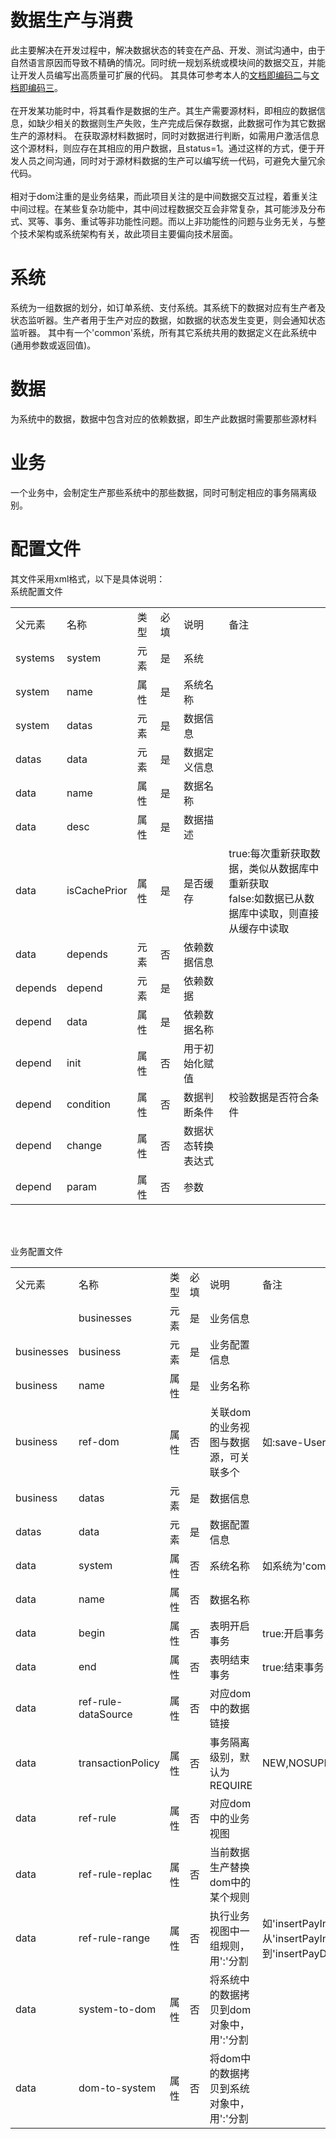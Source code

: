 # 数据生产与消费

此主要解决在开发过程中，解决数据状态的转变在产品、开发、测试沟通中，由于自然语言原因而导致不精确的情况。同时统一规划系统或模块间的数据交互，并能让开发人员编写出高质量可扩展的代码。
其具体可参考本人的[文档即编码二](https://blog.csdn.net/szlwin/article/details/77141140)与[文档即编码三](https://blog.csdn.net/szlwin/article/details/77922610)。<br><br>
在开发某功能时中，将其看作是数据的生产。其生产需要源材料，即相应的数据信息，如缺少相关的数据则生产失败，生产完成后保存数据，此数据可作为其它数据生产的源材料。
在获取源材料数据时，同时对数据进行判断，如需用户激活信息这个源材料，则应存在其相应的用户数据，且status=1。通过这样的方式，便于开发人员之间沟通，同时对于源材料数据的生产可以编写统一代码，可避免大量冗余代码。<br><br>
相对于dom注重的是业务结果，而此项目关注的是中间数据交互过程，着重关注中间过程。在某些复杂功能中，其中间过程数据交互会非常复杂，其可能涉及分布式、冥等、事务、重试等非功能性问题。而以上非功能性的问题与业务无关，与整个技术架构或系统架构有关，故此项目主要偏向技术层面。

系统
===
系统为一组数据的划分，如订单系统、支付系统。其系统下的数据对应有生产者及状态监听器。生产者用于生产对应的数据，如数据的状态发生变更，则会通知状态监听器。
其中有一个'common'系统，所有其它系统共用的数据定义在此系统中(通用参数或返回值)。

数据
===
为系统中的数据，数据中包含对应的依赖数据，即生产此数据时需要那些源材料

业务
===
一个业务中，会制定生产那些系统中的那些数据，同时可制定相应的事务隔离级别。


配置文件
===
其文件采用xml格式，以下是具体说明：<br>
系统配置文件<br>
<table>
  <tr>
    <td>父元素</td>
    <td>名称</td>
    <td>类型</td>
    <td>必填</td>
    <td>说明</td>
    <td>备注</td>
  </tr>
  <tr>
    <td>systems</td>
    <td>system</td>
    <td>元素</td>
    <td>是</td>
    <td>系统</td>
    <td></td>
  </tr>
  <tr>
    <td>system</td>
    <td>name</td>
    <td>属性</td>
    <td>是</td>
    <td>系统名称</td>
    <td></td>
  </tr>
  <tr>
    <td>system</td>
    <td>datas</td>
    <td>元素</td>
    <td>是</td>
    <td>数据信息</td>
    <td></td>
  </tr>
  <tr>
    <td>datas</td>
    <td>data</td>
    <td>元素</td>
    <td>是</td>
    <td>数据定义信息</td>
    <td></td>
  </tr>
  <tr>
   <td>data</td>
    <td>name</td>
    <td>属性</td>
    <td>是</td>
    <td>数据名称</td>
    <td></td>
  </tr>
  <tr>
    <td>data</td>
    <td>desc</td>
    <td>属性</td>
    <td>是</td>
    <td>数据描述</td>
    <td></td>
  </tr>
  <tr>
    <td>data</td>
    <td>isCachePrior</td>
    <td>属性</td>
    <td>是</td>
    <td>是否缓存</td>
    <td>
        true:每次重新获取数据，类似从数据库中重新获取<br>
        false:如数据已从数据库中读取，则直接从缓存中读取<br>
    </td>
  </tr>
  <tr>
    <td>data</td>
    <td>depends</td>
    <td>元素</td>
    <td>否</td>
    <td>依赖数据信息</td>
    <td>
    </td>
  </tr>
  <tr>
    <td>depends</td>
    <td>depend</td>
    <td>元素</td>
    <td>是</td>
    <td>依赖数据</td>
    <td>
    </td>
  </tr>
  <tr>
    <td>depend</td>
    <td>data</td>
    <td>属性</td>
    <td>是</td>
    <td>依赖数据名称</td>
    <td>
    </td>
  </tr>
  <tr>
    <td>depend</td>
    <td>init</td>
    <td>属性</td>
    <td>否</td>
    <td>用于初始化赋值</td>
    <td>
    </td>
  </tr>
  <tr>
    <td>depend</td>
    <td>condition</td>
    <td>属性</td>
    <td>否</td>
    <td>数据判断条件</td>
    <td>校验数据是否符合条件</td>
  </tr>
  <tr>
    <td>depend</td>
    <td>change</td>
    <td>属性</td>
    <td>否</td>
    <td>数据状态转换表达式</td>
    <td>
    </td>
  </tr>
  <tr>
    <td>depend</td>
    <td>param</td>
    <td>属性</td>
    <td>否</td>
    <td>参数</td>
    <td>
    </td>
  </tr>
</table>
<br>
<br>

业务配置文件<br>
<table>
  <tr>
    <td>父元素</td>
    <td>名称</td>
    <td>类型</td>
    <td>必填</td>
    <td>说明</td>
    <td>备注</td>
  </tr>
  <tr>
    <td></td>
    <td>businesses</td>
    <td>元素</td>
    <td>是</td>
    <td>业务信息</td>
    <td></td>
  </tr>
  <tr>
    <td>businesses</td>
    <td>business</td>
    <td>元素</td>
    <td>是</td>
    <td>业务配置信息</td>
    <td></td>
  </tr>
  <tr>
    <td>business</td>
    <td>name</td>
    <td>属性</td>
    <td>是</td>
    <td>业务名称</td>
    <td></td>
  </tr>
  <tr>
    <td>business</td>
    <td>ref-dom</td>
    <td>属性</td>
    <td>否</td>
    <td>关联dom的业务视图与数据源，可关联多个</td>
    <td>如:save-User:data1,save-Order:data1</td>
  </tr>
  <tr>
    <td>business</td>
    <td>datas</td>
    <td>元素</td>
    <td>是</td>
    <td>数据信息</td>
    <td></td>
  </tr>
  <tr>
    <td>datas</td>
    <td>data</td>
    <td>元素</td>
    <td>是</td>
    <td>数据配置信息</td>
    <td></td>
  </tr>
  <tr>
    <td>data</td>
    <td>system</td>
    <td>属性</td>
    <td>否</td>
    <td>系统名称</td>
    <td>如系统为'common'，则不必填写</td>
  </tr>
  <tr>
    <td>data</td>
    <td>name</td>
    <td>属性</td>
    <td>否</td>
    <td>数据名称</td>
    <td></td>
  </tr>
  <tr>
    <td>data</td>
    <td>begin</td>
    <td>属性</td>
    <td>否</td>
    <td>表明开启事务</td>
    <td>true:开启事务</td>
  </tr>
  <tr>
    <td>data</td>
    <td>end</td>
    <td>属性</td>
    <td>否</td>
    <td>表明结束事务</td>
    <td>true:结束事务</td>
  </tr>
  <tr>
    <td>data</td>
    <td>ref-rule-dataSource</td>
    <td>属性</td>
    <td>否</td>
    <td>对应dom中的数据链接</td>
    <td></td>
  </tr>
  <tr>
    <td>data</td>
    <td>transactionPolicy</td>
    <td>属性</td>
    <td>否</td>
    <td>事务隔离级别，默认为REQUIRE</td>
    <td>NEW,NOSUPPORTED,REQUIRE,SUPPORTED</td>
  </tr>
  <tr>
    <td>data</td>
    <td>ref-rule</td>
    <td>属性</td>
    <td>否</td>
    <td>对应dom中的业务视图</td>
    <td></td>
  </tr>
  <tr>
    <td>data</td>
    <td>ref-rule-replac</td>
    <td>属性</td>
    <td>否</td>
    <td>当前数据生产替换dom中的某个规则</td>
    <td></td>
  </tr>
  <tr>
    <td>data</td>
    <td>ref-rule-range</td>
    <td>属性</td>
    <td>否</td>
    <td>执行业务视图中一组规则，用':'分割</td>
    <td>如'insertPayInfo:insertPayDetailList'表示为从'insertPayInfo'规则开始执行一直到'insertPayDetailList'规则结束</td>
  </tr>
  <tr>
    <td>data</td>
    <td>system-to-dom</td>
    <td>属性</td>
    <td>否</td>
    <td>将系统中的数据拷贝到dom对象中，用':'分割</td>
    <td></td>
  </tr>
  <tr>
    <td>data</td>
    <td>dom-to-system</td>
    <td>属性</td>
    <td>否</td>
    <td>将dom中的数据拷贝到系统对象中，用':'分割</td>
    <td></td>
  </tr>
</table>
